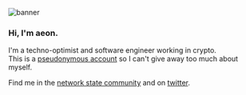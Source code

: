 
![banner](https://user-images.githubusercontent.com/115532405/195030482-13fb5042-5865-4100-95d0-ef8a4faa3772.png)

### Hi, I'm aeon.

I'm a techno-optimist and software engineer working in crypto.<br>
This is a [pseudonymous account](https://aeon.ghost.io/pseudonymous-identities/) so I can't give away too much about myself.<br>

Find me in the [network state community](https://thenetworkstate.com) and on [twitter](https://twitter.com0x_aeon).
